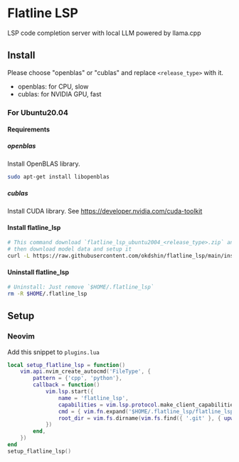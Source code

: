 # Flatline LSP

LSP code completion server with local LLM powered by llama.cpp

## Install

Please choose "openblas" or "cublas" and replace `<release_type>` with it.

- openblas: for CPU, slow
- cublas: for NVIDIA GPU, fast

### For Ubuntu20.04

#### Requirements

##### openblas

Install OpenBLAS library.

```sh
sudo apt-get install libopenblas
```

##### cublas

Install CUDA library. See https://developer.nvidia.com/cuda-toolkit

#### Install flatline_lsp

```sh
# This command download `flatline_lsp_ubuntu2004_<release_type>.zip` and unzip it to `$HOME/.flatline_lsp`
# then download model data and setup it
curl -L https://raw.githubusercontent.com/okdshin/flatline_lsp/main/install.sh | bash -s <release_type>
```

#### Uninstall flatline_lsp

```sh
# Uninstall: Just remove `$HOME/.flatline_lsp`
rm -R $HOME/.flatline_lsp
```

## Setup

### Neovim

Add this snippet to `plugins.lua`

```lua
local setup_flatline_lsp = function()
    vim.api.nvim_create_autocmd('FileType', {
        pattern = {'cpp', 'python'},
        callback = function()
            vim.lsp.start({
                name = 'flatline_lsp',
                capabilities = vim.lsp.protocol.make_client_capabilities(),
                cmd = { vim.fn.expand('$HOME/.flatline_lsp/flatline_lsp') },
                root_dir = vim.fs.dirname(vim.fs.find({ '.git' }, { upward = true })[1]),
            })
        end,
    })
end
setup_flatline_lsp()
```
